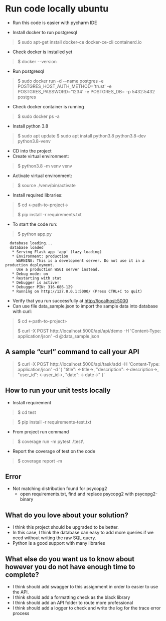 # Run code locally ubuntu

- Run this code is easier with pycharm IDE

- Install docker to run postgresql
>$ sudo apt-get install docker-ce docker-ce-cli containerd.io
- Check docker is installed yet
>$ docker --version
- Run postgresql
>$ sudo docker run -d --name postgres -e POSTGRES_HOST_AUTH_METHOD='trust' -e POSTGRES_PASSWORD='1234' -e POSTGRES_DB= -p 5432:5432 postgres
- Check docker container is running
>$ sudo docker ps -a
- Install python 3.8
>$ sudo apt update
>$ sudo apt install python3.8 python3.8-dev python3.8-venv
- CD into the project
- Create virtual environment:
>$ python3.8 -m venv venv
- Activate virtual environment:
>$ source ./venv/bin/activate
- Install required libraries:
>$ cd <-path-to-project->
> 
>$ pip install -r requirements.txt 
- To start the code run:
>$ python app.py
```
  database loading...
  database loaded
   * Serving Flask app 'app' (lazy loading)
   * Environment: production
     WARNING: This is a development server. Do not use it in a production deployment.
     Use a production WSGI server instead.
   * Debug mode: on
   * Restarting with stat
   * Debugger is active!
   * Debugger PIN: 316-686-129
   * Running on http://127.0.0.1:5000/ (Press CTRL+C to quit)
```
- Verify that you run successfully at <http://localhost:5000>
- Can use file data_sample.json to import the sample data into database with curl:
>$ cd <-path-to-project>
> 
>$ curl -X POST http://localhost:5000/api/api/demo
>   -H 'Content-Type: application/json'
>   -d @data_sample.json

## A sample “curl” command to call your API

>$ curl -X POST http://localhost:5000/api/task/add
>   -H 'Content-Type: application/json'
>   -d '{
	"title": <-title->,
	"description": <-description->,
	"user_id": <-user_id->,
	"date": <-date->"
}'

## How to run your unit tests locally
- Install requirement
> $ cd test

> $ pip install -r requirements-test.txt

- From project run command
> $ coverage run -m pytest .\test\
- Report the coverage of test on the code
> $ coverage report -m

## Error
- Not matching distribution found for psycopg2
  - open requirements.txt, find and replace psycopg2 with psycopg2-binary

## What do you love about your solution?
- I think this project should be upgraded to be better.
- In this case, I think the database can easy to add more queries if we need without writing the raw SQL query.
- Python is a good support with many libraries

## What else do you want us to know about however you do not have enough time to complete?
- I think should add swagger to this assignment in order to easier to use the API.
- I think should add a formatting check as the black library
- I think should add an API folder to route more professional
- I think should add a logger to check and write the log for the trace error process
